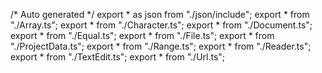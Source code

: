 /*	Auto generated	*/
export * as json from "./json/include";
export * from "./Array.ts";
export * from "./Character.ts";
export * from "./Document.ts";
export * from "./Equal.ts";
export * from "./File.ts";
export * from "./ProjectData.ts";
export * from "./Range.ts";
export * from "./Reader.ts";
export * from "./TextEdit.ts";
export * from "./Url.ts";